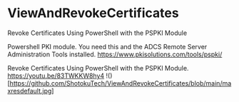 # ViewAndRevokeCertificates
Revoke Certificates Using PowerShell with the PSPKI Module


Powershell PKI module. You need this and the ADCS Remote Server Administration Tools installed.
https://www.pkisolutions.com/tools/pspki/

Revoke Certificates Using PowerShell with the PSPKI Module.
https://youtu.be/83TWKKW8hy4
!()[https://github.com/ShotokuTech/ViewAndRevokeCertificates/blob/main/maxresdefault.jpg]

